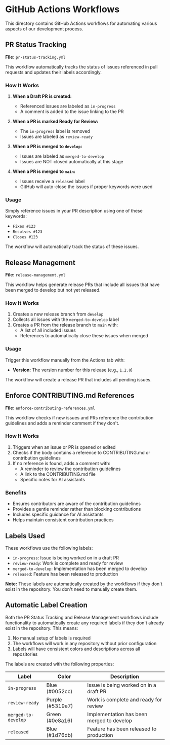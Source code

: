 # GitHub Actions Workflows

This directory contains GitHub Actions workflows for automating various aspects of our development process.

## PR Status Tracking

**File:** `pr-status-tracking.yml`

This workflow automatically tracks the status of issues referenced in pull requests and updates their labels accordingly.

### How It Works

1. **When a Draft PR is created:**
   - Referenced issues are labeled as `in-progress`
   - A comment is added to the issue linking to the PR

2. **When a PR is marked Ready for Review:**
   - The `in-progress` label is removed
   - Issues are labeled as `review-ready`

3. **When a PR is merged to `develop`:**
   - Issues are labeled as `merged-to-develop`
   - Issues are NOT closed automatically at this stage

4. **When a PR is merged to `main`:**
   - Issues receive a `released` label
   - GitHub will auto-close the issues if proper keywords were used

### Usage

Simply reference issues in your PR description using one of these keywords:
- `Fixes #123`
- `Resolves #123`
- `Closes #123`

The workflow will automatically track the status of these issues.

## Release Management

**File:** `release-management.yml`

This workflow helps generate release PRs that include all issues that have been merged to develop but not yet released.

### How It Works

1. Creates a new release branch from `develop`
2. Collects all issues with the `merged-to-develop` label
3. Creates a PR from the release branch to `main` with:
   - A list of all included issues
   - References to automatically close these issues when merged

### Usage

Trigger this workflow manually from the Actions tab with:
- **Version:** The version number for this release (e.g., `1.2.0`)

The workflow will create a release PR that includes all pending issues.

## Enforce CONTRIBUTING.md References

**File:** `enforce-contributing-references.yml`

This workflow checks if new issues and PRs reference the contribution guidelines and adds a reminder comment if they don't.

### How It Works

1. Triggers when an issue or PR is opened or edited
2. Checks if the body contains a reference to CONTRIBUTING.md or contribution guidelines
3. If no reference is found, adds a comment with:
   - A reminder to review the contribution guidelines
   - A link to the CONTRIBUTING.md file
   - Specific notes for AI assistants

### Benefits

- Ensures contributors are aware of the contribution guidelines
- Provides a gentle reminder rather than blocking contributions
- Includes specific guidance for AI assistants
- Helps maintain consistent contribution practices

## Labels Used

These workflows use the following labels:

- `in-progress`: Issue is being worked on in a draft PR
- `review-ready`: Work is complete and ready for review
- `merged-to-develop`: Implementation has been merged to develop
- `released`: Feature has been released to production

**Note:** These labels are automatically created by the workflows if they don't exist in the repository. You don't need to manually create them.

## Automatic Label Creation

Both the PR Status Tracking and Release Management workflows include functionality to automatically create any required labels if they don't already exist in the repository. This means:

1. No manual setup of labels is required
2. The workflows will work in any repository without prior configuration
3. Labels will have consistent colors and descriptions across all repositories

The labels are created with the following properties:

| Label | Color | Description |
|-------|-------|-------------|
| `in-progress` | Blue (#0052cc) | Issue is being worked on in a draft PR |
| `review-ready` | Purple (#5319e7) | Work is complete and ready for review |
| `merged-to-develop` | Green (#0e8a16) | Implementation has been merged to develop |
| `released` | Blue (#1d76db) | Feature has been released to production |

